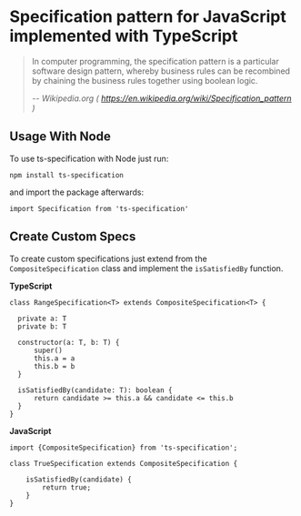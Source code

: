 Specification pattern for JavaScript implemented with TypeScript
================================================================

> In computer programming, the specification pattern is a particular software design pattern, whereby business rules can be recombined by chaining the business rules together using boolean logic.
>
> -- <cite>Wikipedia.org ( https://en.wikipedia.org/wiki/Specification_pattern )</cite>

Usage With Node
---------------

To use ts-specification with Node just run:

`npm install ts-specification`

and import the package afterwards:

`import Specification from 'ts-specification'`

Create Custom Specs
-------------------

To create custom specifications just extend from the `CompositeSpecification` class and implement the `isSatisfiedBy` function.

**TypeScript**

```
class RangeSpecification<T> extends CompositeSpecification<T> {

  private a: T
  private b: T

  constructor(a: T, b: T) {
      super()
      this.a = a
      this.b = b
  }

  isSatisfiedBy(candidate: T): boolean {
      return candidate >= this.a && candidate <= this.b
  }
}
```

**JavaScript**

```
import {CompositeSpecification} from 'ts-specification';

class TrueSpecification extends CompositeSpecification {

    isSatisfiedBy(candidate) {
        return true;
    }
}
```
